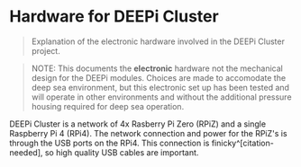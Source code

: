 # Hardware for DEEPi Cluster #
> Explanation of the electronic hardware involved in the DEEPi Cluster
> project. 


> NOTE: This documents the **electronic** hardware not the mechanical
> design for the DEEPi modules. Choices are made to accomodate the
> deep sea environment, but this electronic set up has been tested and
> will operate in other environments and without the additional pressure
> housing required for deep sea operation.

DEEPi Cluster is a network of 4x Rasberry Pi Zero (RPiZ) and a single
Raspberry Pi 4 (RPi4). The network connection and power for the RPiZ's
is through the USB ports on the RPi4. This connection is
finicky^[citation-needed], so high quality USB cables are important.
